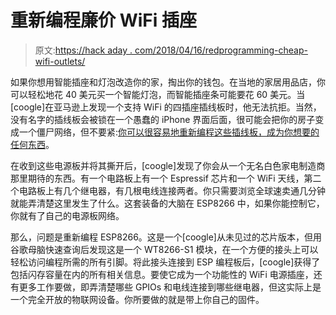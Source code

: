 # 重新编程廉价 WiFi 插座

> 原文:[https://hack aday . com/2018/04/16/redprogramming-cheap-wifi-outlets/](https://hackaday.com/2018/04/16/reprogramming-cheap-wifi-outlets/)

如果你想用智能插座和灯泡改造你的家，掏出你的钱包。在当地的家居用品店，你可以轻松地花 40 美元买一个智能灯泡，而智能插座条可能要花 60 美元。当[coogle]在亚马逊上发现一个支持 WiFi 的四插座插线板时，他无法抗拒。当然，没有名字的插线板会被锁在一个愚蠢的 iPhone 界面后面，很可能会把你的房子变成一个僵尸网络，但不要紧:[你可以很容易地重新编程这些插线板，成为你想要的任何东西](https://www.thissmarthouse.net/reprogramming-cheap-esp8266-switches/)。

在收到这些电源板并将其撕开后，[coogle]发现了你会从一个无名白色家电制造商那里期待的东西。有一个电路板上有一个 Espressif 芯片和一个 WiFi 天线，第二个电路板上有几个继电器，有几根电线连接两者。你只需要浏览全球速卖通几分钟就能弄清楚这里发生了什么。这套装备的大脑在 ESP8266 中，如果你能控制它，你就有了自己的电源板网络。

那么，问题是重新编程 ESP8266。这是一个[coogle]从未见过的芯片版本，但用谷歌母脑快速查询后发现这是一个 WT8266-S1 模块，在一个方便的接头上可以轻松访问编程所需的所有引脚。将此接头连接到 ESP 编程板后，[coogle]获得了包括闪存容量在内的所有相关信息。要使它成为一个功能性的 WiFi 电源插座，还有更多工作要做，即弄清楚哪些 GPIOs 和电线连接到哪些继电器，但这实际上是一个完全开放的物联网设备。你所要做的就是带上你自己的固件。